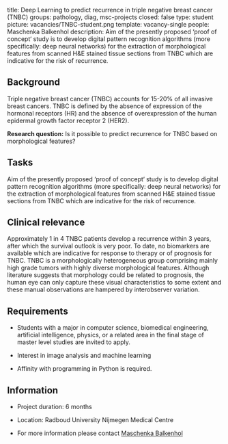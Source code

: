 title: Deep Learning to predict recurrence in triple negative breast cancer (TNBC)
groups: pathology, diag, msc-projects
closed: false
type: student
picture: vacancies/TNBC-student.png
template: vacancy-single
people: Maschenka Balkenhol
description: Aim of the presently proposed ‘proof of concept‘ study is to develop digital pattern recognition algorithms (more specifically: deep neural networks) for the extraction of morphological features from scanned H&E stained tissue sections from TNBC which are indicative for the risk of recurrence.


## Background

Triple negative breast cancer (TNBC) accounts for 15-20% of all invasive breast cancers. TNBC is defined by the absence of expression of the hormonal receptors (HR) and the absence of overexpression of the human epidermal growth factor receptor 2 (HER2).

**Research question:**
Is it possible to predict recurrence for TNBC based on morphological features?

## Tasks

Aim of the presently proposed ‘proof of concept‘ study is to develop digital pattern recognition algorithms (more specifically: deep neural networks) for the extraction of morphological features from scanned H&E stained tissue sections from TNBC which are indicative for the risk of recurrence.

## Clinical relevance

Approximately 1 in 4 TNBC patients develop a recurrence within 3 years, after which the survival outlook is very poor. To date, no biomarkers are available which are indicative for response to therapy or of prognosis for TNBC. TNBC is a morphologically heterogeneous group comprising mainly high grade tumors with highly diverse morphological features. Although literature suggests that morphology could be related to prognosis, the human eye can only capture these visual characteristics to some extent and these manual observations are hampered by interobserver variation.

## Requirements

- Students with a major in computer science, biomedical engineering, artificial intelligence, physics, or a related area in the final stage of master level studies are invited to apply.

- Interest in image analysis and machine learning

- Affinity with programming in Python is required.

## Information

- Project duration: 6 months

- Location: Radboud University Nijmegen Medical Centre

- For more information please contact [Maschenka Balkenhol](https://www.computationalpathologygroup.eu/members/maschenka-balkenhol/)
